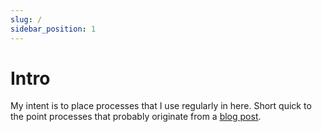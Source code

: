 ```yaml
---
slug: /
sidebar_position: 1
---
```


# Intro

My intent is to place processes that I use regularly in here. Short quick to the point processes that probably originate from a [blog post](../blog).
